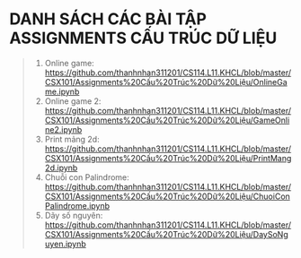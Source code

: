# DANH SÁCH CÁC BÀI TẬP ASSIGNMENTS CẤU TRÚC DỮ LIỆU 
>1. Online game: <https://github.com/thanhnhan311201/CS114.L11.KHCL/blob/master/CSX101/Assignments%20Cấu%20Trúc%20Dữ%20Liệu/OnlineGame.ipynb>
>2. Online game 2: <https://github.com/thanhnhan311201/CS114.L11.KHCL/blob/master/CSX101/Assignments%20Cấu%20Trúc%20Dữ%20Liệu/GameOnline2.ipynb>
>3. Print mảng 2d: <https://github.com/thanhnhan311201/CS114.L11.KHCL/blob/master/CSX101/Assignments%20Cấu%20Trúc%20Dữ%20Liệu/PrintMang2d.ipynb>
>4. Chuỗi con Palindrome: <https://github.com/thanhnhan311201/CS114.L11.KHCL/blob/master/CSX101/Assignments%20Cấu%20Trúc%20Dữ%20Liệu/ChuoiConPalindrome.ipynb>
>5. Dãy số nguyên: <https://github.com/thanhnhan311201/CS114.L11.KHCL/blob/master/CSX101/Assignments%20Cấu%20Trúc%20Dữ%20Liệu/DaySoNguyen.ipynb>